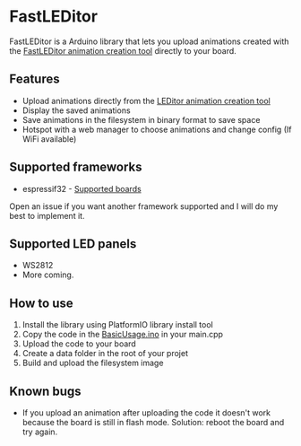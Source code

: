 # FastLEDitor

FastLEDitor is a Arduino library that lets you upload animations created with the [FastLEDitor animation creation tool](https://fastleditor.github.io/FastLEDitorAnimationCreator/) directly to your board.

## Features
- Upload animations directly from the [LEDitor animation creation tool](https://fastleditor.github.io/FastLEDitorAnimationCreator/)
- Display the saved animations
- Save animations in the filesystem in binary format to save space
- Hotspot with a web manager to choose animations and change config (If WiFi available)

## Supported frameworks

- espressif32 - [Supported boards](https://registry.platformio.org/platforms/platformio/espressif32/boards)

Open an issue if you want another framework supported and I will do my best to implement it.

## Supported LED panels

- WS2812
- More coming.

## How to use

1. Install the library using PlatformIO library install tool
2. Copy the code in the [BasicUsage.ino](examples/BasicUsage.ino) in your main.cpp
3. Upload the code to your board
4. Create a data folder in the root of your projet
5. Build and upload the filesystem image

## Known bugs

- If you upload an animation after uploading the code it doesn't work because the board is still in flash mode. Solution: reboot the board and try again.